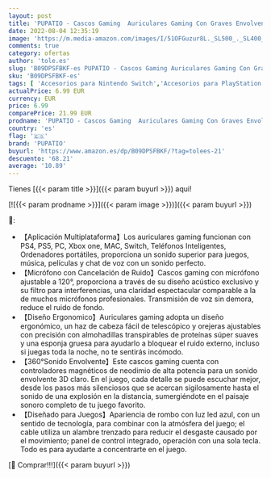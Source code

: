 ```yaml
---
layout: post
title: 'PUPATIO - Cascos Gaming  Auriculares Gaming Con Graves Envolventes 3D  Micrófono Reducción De Ruido Y Almohadillas De Proteína  Para PS4 PS5 Xbox PC Laptop'
date: 2022-08-04 12:35:19
image: 'https://m.media-amazon.com/images/I/51OFGuzur8L._SL500_._SL400_.jpg'
comments: true
category: ofertas
author: 'tole.es'
slug: 'B09DPSFBKF-es PUPATIO - Cascos Gaming Auriculares Gaming Con Graves...'
sku: 'B09DPSFBKF-es'
tags: [ 'Accesorios para Nintendo Switch','Accesorios para PlayStation 4','Auriculares gaming con micrófono para PlayStation 4','Hardware y juegos para Nintendo Switch','Hardware y juegos para PlayStation 4','Videojuegos','ps4','ps5','pupatio','xbox','🇪🇸', ]
actualPrice: 6.99 EUR
currency: EUR
price: 6.99
comparePrice: 21.99 EUR
prodname: 'PUPATIO - Cascos Gaming  Auriculares Gaming Con Graves Envolventes 3D  Micrófono Reducción De Ruido Y Almohadillas De Proteína  Para PS4 PS5 Xbox PC Laptop'
country: 'es'
flag: '🇪🇸'
brand: 'PUPATIO'
buyurl: 'https://www.amazon.es/dp/B09DPSFBKF/?tag=tolees-21'
descuento: '68.21'
average: '10.89'
---
```


Tienes [{{< param title >}}]({{< param buyurl >}}) aqui!

[![{{< param prodname >}}]({{< param image >}})]({{< param buyurl >}})

🔎:

- 【Aplicación Multiplataforma】Los auriculares gaming funcionan con PS4, PS5, PC, Xbox one, MAC, Switch, Teléfonos Inteligentes, Ordenadores portátiles, proporciona un sonido superior para juegos, música, películas y chat de voz con un sonido perfecto.
- 【Micrófono con Cancelación de Ruido】Cascos gaming con micrófono ajustable a 120°, proporciona a través de su diseño acústico exclusivo y su filtro para interferencias, una claridad espectacular comparable a la de muchos micrófonos profesionales. Transmisión de voz sin demora, reduce el ruido de fondo.
- 【Diseño Ergonomico】Auriculares gaming adopta un diseño ergonómico, un haz de cabeza fácil de telescópico y orejeras ajustables con precisión con almohadillas transpirables de proteínas súper suaves y una esponja gruesa para ayudarlo a bloquear el ruido externo, incluso si juegas toda la noche, no te sentirás incómodo.
- 【360°Sonido Envolvente】Este cascos gaming cuenta con controladores magnéticos de neodimio de alta potencia para un sonido envolvente 3D claro. En el juego, cada detalle se puede escuchar mejor, desde los pasos más silenciosos que se acercan sigilosamente hasta el sonido de una explosión en la distancia, sumergiéndote en el paisaje sonoro completo de tu juego favorito.
- 【Diseñado para Juegos】Apariencia de rombo con luz led azul, con un sentido de tecnología, para combinar con la atmósfera del juego; el cable utiliza un alambre trenzado para reducir el desgaste causado por el movimiento; panel de control integrado, operación con una sola tecla. Todo es para ayudarte a concentrarte en el juego.

[🛒 Comprar!!!]({{< param buyurl >}})

